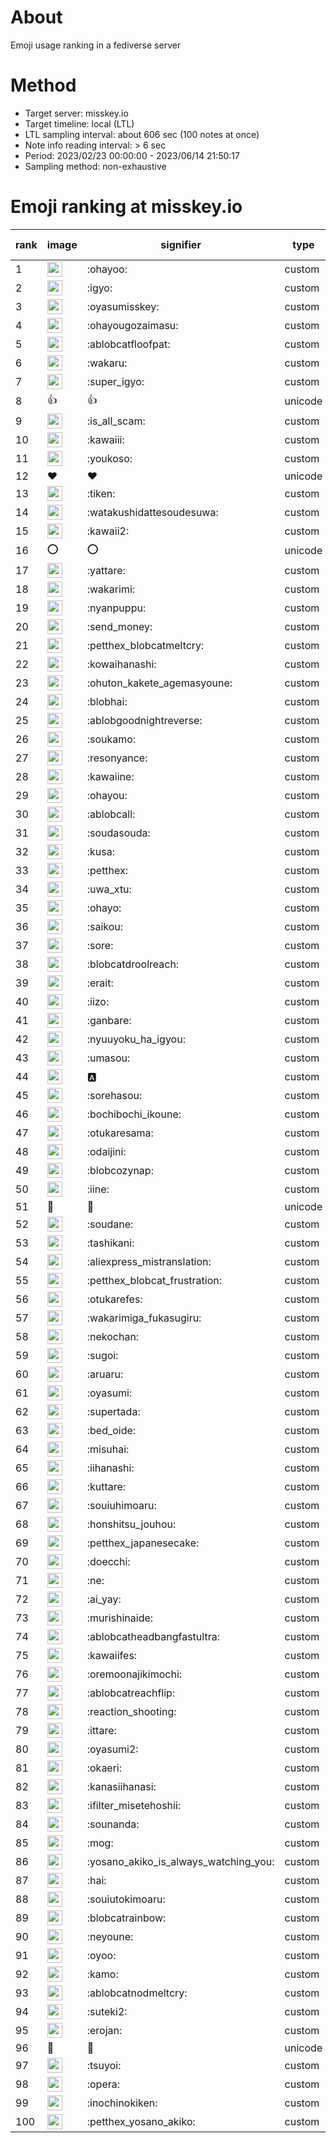 # About
Emoji usage ranking in a fediverse server

# Method
- Target server: misskey.io
- Target timeline: local (LTL)
- LTL sampling interval: about 606 sec (100 notes at once)
- Note info reading interval: > 6 sec
- Period: 2023/02/23 00:00:00 - 2023/06/14 21:50:17 
- Sampling method: non-exhaustive

# Emoji ranking at misskey.io

|rank|image|signifier|type|frequency score|
|----|----|----|----|----|
|1|<img height="24" src="https://misskey.io/emoji/ohayoo.webp">|:ohayoo:|custom|119490|
|2|<img height="24" src="https://misskey.io/emoji/igyo.webp">|:igyo:|custom|105438|
|3|<img height="24" src="https://misskey.io/emoji/oyasumisskey.webp">|:oyasumisskey:|custom|54539|
|4|<img height="24" src="https://misskey.io/emoji/ohayougozaimasu.webp">|:ohayougozaimasu:|custom|39934|
|5|<img height="24" src="https://misskey.io/emoji/ablobcatfloofpat.webp">|:ablobcatfloofpat:|custom|30111|
|6|<img height="24" src="https://misskey.io/emoji/wakaru.webp">|:wakaru:|custom|26654|
|7|<img height="24" src="https://misskey.io/emoji/super_igyo.webp">|:super_igyo:|custom|25054|
|8|👍|👍|unicode|24109|
|9|<img height="24" src="https://misskey.io/emoji/is_all_scam.webp">|:is_all_scam:|custom|23059|
|10|<img height="24" src="https://misskey.io/emoji/kawaiii.webp">|:kawaiii:|custom|19716|
|11|<img height="24" src="https://misskey.io/emoji/youkoso.webp">|:youkoso:|custom|18726|
|12|❤|❤|unicode|16466|
|13|<img height="24" src="https://misskey.io/emoji/tiken.webp">|:tiken:|custom|15571|
|14|<img height="24" src="https://misskey.io/emoji/watakushidattesoudesuwa.webp">|:watakushidattesoudesuwa:|custom|14929|
|15|<img height="24" src="https://misskey.io/emoji/kawaii2.webp">|:kawaii2:|custom|14120|
|16|⭕|⭕|unicode|14044|
|17|<img height="24" src="https://misskey.io/emoji/yattare.webp">|:yattare:|custom|14031|
|18|<img height="24" src="https://misskey.io/emoji/wakarimi.webp">|:wakarimi:|custom|13638|
|19|<img height="24" src="https://misskey.io/emoji/nyanpuppu.webp">|:nyanpuppu:|custom|13569|
|20|<img height="24" src="https://misskey.io/emoji/send_money.webp">|:send_money:|custom|12917|
|21|<img height="24" src="https://misskey.io/emoji/petthex_blobcatmeltcry.webp">|:petthex_blobcatmeltcry:|custom|12206|
|22|<img height="24" src="https://misskey.io/emoji/kowaihanashi.webp">|:kowaihanashi:|custom|11964|
|23|<img height="24" src="https://misskey.io/emoji/ohuton_kakete_agemasyoune.webp">|:ohuton_kakete_agemasyoune:|custom|11878|
|24|<img height="24" src="https://misskey.io/emoji/blobhai.webp">|:blobhai:|custom|11841|
|25|<img height="24" src="https://misskey.io/emoji/ablobgoodnightreverse.webp">|:ablobgoodnightreverse:|custom|10419|
|26|<img height="24" src="https://misskey.io/emoji/soukamo.webp">|:soukamo:|custom|10163|
|27|<img height="24" src="https://misskey.io/emoji/resonyance.webp">|:resonyance:|custom|9063|
|28|<img height="24" src="https://misskey.io/emoji/kawaiine.webp">|:kawaiine:|custom|8941|
|29|<img height="24" src="https://misskey.io/emoji/ohayou.webp">|:ohayou:|custom|8850|
|30|<img height="24" src="https://misskey.io/emoji/ablobcall.webp">|:ablobcall:|custom|8811|
|31|<img height="24" src="https://misskey.io/emoji/soudasouda.webp">|:soudasouda:|custom|8799|
|32|<img height="24" src="https://misskey.io/emoji/kusa.webp">|:kusa:|custom|8553|
|33|<img height="24" src="https://misskey.io/emoji/petthex.webp">|:petthex:|custom|8076|
|34|<img height="24" src="https://misskey.io/emoji/uwa_xtu.webp">|:uwa_xtu:|custom|8060|
|35|<img height="24" src="https://misskey.io/emoji/ohayo.webp">|:ohayo:|custom|7944|
|36|<img height="24" src="https://misskey.io/emoji/saikou.webp">|:saikou:|custom|7919|
|37|<img height="24" src="https://misskey.io/emoji/sore.webp">|:sore:|custom|7166|
|38|<img height="24" src="https://misskey.io/emoji/blobcatdroolreach.webp">|:blobcatdroolreach:|custom|6894|
|39|<img height="24" src="https://misskey.io/emoji/erait.webp">|:erait:|custom|6858|
|40|<img height="24" src="https://misskey.io/emoji/iizo.webp">|:iizo:|custom|6770|
|41|<img height="24" src="https://misskey.io/emoji/ganbare.webp">|:ganbare:|custom|6747|
|42|<img height="24" src="https://misskey.io/emoji/nyuuyoku_ha_igyou.webp">|:nyuuyoku_ha_igyou:|custom|6562|
|43|<img height="24" src="https://misskey.io/emoji/umasou.webp">|:umasou:|custom|6561|
|44|<img height="24" src="https://misskey.io/emoji/a.webp">|:a:|custom|6519|
|45|<img height="24" src="https://misskey.io/emoji/sorehasou.webp">|:sorehasou:|custom|5902|
|46|<img height="24" src="https://misskey.io/emoji/bochibochi_ikoune.webp">|:bochibochi_ikoune:|custom|5882|
|47|<img height="24" src="https://misskey.io/emoji/otukaresama.webp">|:otukaresama:|custom|5871|
|48|<img height="24" src="https://misskey.io/emoji/odaijini.webp">|:odaijini:|custom|5868|
|49|<img height="24" src="https://misskey.io/emoji/blobcozynap.webp">|:blobcozynap:|custom|5805|
|50|<img height="24" src="https://misskey.io/emoji/iine.webp">|:iine:|custom|5613|
|51|🎉|🎉|unicode|5454|
|52|<img height="24" src="https://misskey.io/emoji/soudane.webp">|:soudane:|custom|5434|
|53|<img height="24" src="https://misskey.io/emoji/tashikani.webp">|:tashikani:|custom|5365|
|54|<img height="24" src="https://misskey.io/emoji/aliexpress_mistranslation.webp">|:aliexpress_mistranslation:|custom|5323|
|55|<img height="24" src="https://misskey.io/emoji/petthex_blobcat_frustration.webp">|:petthex_blobcat_frustration:|custom|4885|
|56|<img height="24" src="https://misskey.io/emoji/otukarefes.webp">|:otukarefes:|custom|4884|
|57|<img height="24" src="https://misskey.io/emoji/wakarimiga_fukasugiru.webp">|:wakarimiga_fukasugiru:|custom|4800|
|58|<img height="24" src="https://misskey.io/emoji/nekochan.webp">|:nekochan:|custom|4766|
|59|<img height="24" src="https://misskey.io/emoji/sugoi.webp">|:sugoi:|custom|4706|
|60|<img height="24" src="https://misskey.io/emoji/aruaru.webp">|:aruaru:|custom|4652|
|61|<img height="24" src="https://misskey.io/emoji/oyasumi.webp">|:oyasumi:|custom|4600|
|62|<img height="24" src="https://misskey.io/emoji/supertada.webp">|:supertada:|custom|4540|
|63|<img height="24" src="https://misskey.io/emoji/bed_oide.webp">|:bed_oide:|custom|4515|
|64|<img height="24" src="https://misskey.io/emoji/misuhai.webp">|:misuhai:|custom|4386|
|65|<img height="24" src="https://misskey.io/emoji/iihanashi.webp">|:iihanashi:|custom|4347|
|66|<img height="24" src="https://misskey.io/emoji/kuttare.webp">|:kuttare:|custom|4324|
|67|<img height="24" src="https://misskey.io/emoji/souiuhimoaru.webp">|:souiuhimoaru:|custom|4240|
|68|<img height="24" src="https://misskey.io/emoji/honshitsu_jouhou.webp">|:honshitsu_jouhou:|custom|4183|
|69|<img height="24" src="https://misskey.io/emoji/petthex_japanesecake.webp">|:petthex_japanesecake:|custom|4174|
|70|<img height="24" src="https://misskey.io/emoji/doecchi.webp">|:doecchi:|custom|4146|
|71|<img height="24" src="https://misskey.io/emoji/ne.webp">|:ne:|custom|3911|
|72|<img height="24" src="https://misskey.io/emoji/ai_yay.webp">|:ai_yay:|custom|3860|
|73|<img height="24" src="https://misskey.io/emoji/murishinaide.webp">|:murishinaide:|custom|3837|
|74|<img height="24" src="https://misskey.io/emoji/ablobcatheadbangfastultra.webp">|:ablobcatheadbangfastultra:|custom|3773|
|75|<img height="24" src="https://misskey.io/emoji/kawaiifes.webp">|:kawaiifes:|custom|3722|
|76|<img height="24" src="https://misskey.io/emoji/oremoonajikimochi.webp">|:oremoonajikimochi:|custom|3558|
|77|<img height="24" src="https://misskey.io/emoji/ablobcatreachflip.webp">|:ablobcatreachflip:|custom|3542|
|78|<img height="24" src="https://misskey.io/emoji/reaction_shooting.webp">|:reaction_shooting:|custom|3535|
|79|<img height="24" src="https://misskey.io/emoji/ittare.webp">|:ittare:|custom|3512|
|80|<img height="24" src="https://misskey.io/emoji/oyasumi2.webp">|:oyasumi2:|custom|3357|
|81|<img height="24" src="https://misskey.io/emoji/okaeri.webp">|:okaeri:|custom|3284|
|82|<img height="24" src="https://misskey.io/emoji/kanasiihanasi.webp">|:kanasiihanasi:|custom|3263|
|83|<img height="24" src="https://misskey.io/emoji/ifilter_misetehoshii.webp">|:ifilter_misetehoshii:|custom|3232|
|84|<img height="24" src="https://misskey.io/emoji/sounanda.webp">|:sounanda:|custom|3223|
|85|<img height="24" src="https://misskey.io/emoji/mog.webp">|:mog:|custom|3142|
|86|<img height="24" src="https://misskey.io/emoji/yosano_akiko_is_always_watching_you.webp">|:yosano_akiko_is_always_watching_you:|custom|3134|
|87|<img height="24" src="https://misskey.io/emoji/hai.webp">|:hai:|custom|3111|
|88|<img height="24" src="https://misskey.io/emoji/souiutokimoaru.webp">|:souiutokimoaru:|custom|3098|
|89|<img height="24" src="https://misskey.io/emoji/blobcatrainbow.webp">|:blobcatrainbow:|custom|3079|
|90|<img height="24" src="https://misskey.io/emoji/neyoune.webp">|:neyoune:|custom|3058|
|91|<img height="24" src="https://misskey.io/emoji/oyoo.webp">|:oyoo:|custom|3042|
|92|<img height="24" src="https://misskey.io/emoji/kamo.webp">|:kamo:|custom|2941|
|93|<img height="24" src="https://misskey.io/emoji/ablobcatnodmeltcry.webp">|:ablobcatnodmeltcry:|custom|2910|
|94|<img height="24" src="https://misskey.io/emoji/suteki2.webp">|:suteki2:|custom|2898|
|95|<img height="24" src="https://misskey.io/emoji/erojan.webp">|:erojan:|custom|2891|
|96|🤔|🤔|unicode|2870|
|97|<img height="24" src="https://misskey.io/emoji/tsuyoi.webp">|:tsuyoi:|custom|2867|
|98|<img height="24" src="https://misskey.io/emoji/opera.webp">|:opera:|custom|2856|
|99|<img height="24" src="https://misskey.io/emoji/inochinokiken.webp">|:inochinokiken:|custom|2797|
|100|<img height="24" src="https://misskey.io/emoji/petthex_yosano_akiko.webp">|:petthex_yosano_akiko:|custom|2727|
